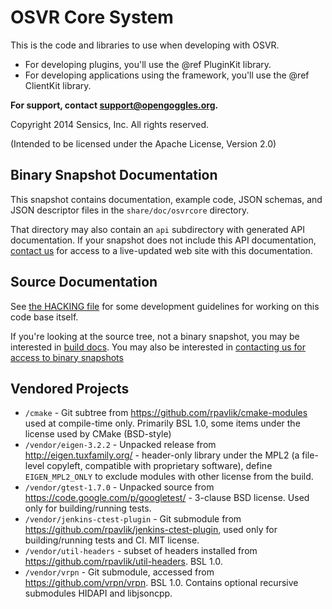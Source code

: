 # OSVR Core System

This is the code and libraries to use when developing with OSVR.

- For developing plugins, you'll use the @ref PluginKit library.
- For developing applications using the framework, you'll use the @ref ClientKit library.

**For support, contact <support@opengoggles.org>.**

Copyright 2014 Sensics, Inc. All rights reserved.

(Intended to be licensed under the Apache License, Version 2.0)

## Binary Snapshot Documentation
This snapshot contains documentation, example code, JSON schemas, and JSON descriptor files in the `share/doc/osvrcore` directory.

That directory may also contain an `api` subdirectory with generated API documentation. If your snapshot does not include this API documentation, [contact us](mailto:support@opengoggles.org?subject=Access%20to%20API%20documentation%20site) for access to a live-updated web site with this documentation.

## Source Documentation
See [the HACKING file](HACKING.md) for some development guidelines for working on this code base itself.

If you're looking at the source tree, not a binary snapshot, you may be interested in [build docs](doc/Building.md). You may also be interested in [contacting us for access to binary snapshots](mailto:support@opengoggles.org?subject=Access%20to%20binary%20snapshots)

## Vendored Projects

- `/cmake` - Git subtree from <https://github.com/rpavlik/cmake-modules> used at compile-time only. Primarily BSL 1.0, some items under the license used by CMake (BSD-style)
- `/vendor/eigen-3.2.2` - Unpacked release from <http://eigen.tuxfamily.org/> - header-only library under the MPL2 (a file-level copyleft, compatible with proprietary software), define `EIGEN_MPL2_ONLY` to exclude modules with other license from the build.
- `/vendor/gtest-1.7.0` - Unpacked source from <https://code.google.com/p/googletest/> - 3-clause BSD license. Used only for building/running tests.
- `/vendor/jenkins-ctest-plugin` - Git submodule from <https://github.com/rpavlik/jenkins-ctest-plugin>, used only for building/running tests and CI. MIT license.
- `/vendor/util-headers` - subset of headers installed from <https://github.com/rpavlik/util-headers>. BSL 1.0.
- `/vendor/vrpn` - Git submodule, accessed from <https://github.com/vrpn/vrpn>. BSL 1.0. Contains optional recursive submodules HIDAPI and libjsoncpp.

